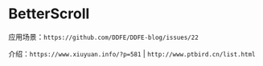 # BetterScroll

应用场景：`https://github.com/DDFE/DDFE-blog/issues/22`

介绍：`https://www.xiuyuan.info/?p=581` | `http://www.ptbird.cn/list.html`